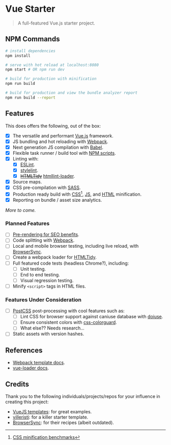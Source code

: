 # Vue Starter

> A full-featured Vue.js starter project.

## NPM Commands

```bash
# install dependencies
npm install

# serve with hot reload at localhost:8080
npm start # OR npm run dev

# build for production with minification
npm run build

# build for production and view the bundle analyzer report
npm run build --report
```

## Features

This does offers the following, out of the box:

- [x] The versatile and performant [Vue.js](https://vuejs.org) framework.
- [x] JS bundling and hot reloading with [Webpack](https://webpack.github.io/).
- [x] Next generation JS compilation with [Babel](babeljs.io).
- [x] Flexible task runner / build tool with [NPM scripts](https://docs.npmjs.com/misc/scripts).
- [x] Linting with:
	- [x]  [ESLint](http://eslint.org/).
	- [x]  [stylelint](https://stylelint.io/).
	- [x] ~~[HTMLTidy](http://www.html-tidy.org/)~~ [htmllint-loader](https://github.com/TheBlackBolt/htmllint-loader).
- [x] Source maps.
- [x] CSS pre-compilation with [SASS](http://sass-lang.com/).
- [x] Production ready build with [CSS](https://github.com/css/csso)[^1], [JS](https://github.com/mishoo/UglifyJS2), and [HTML](https://github.com/kangax/html-minifier) minification.
- [x] Reporting on bundle / asset size analytics.

_More to come._

### Planned Features

- [ ]  [Pre-rendering for SEO benefits](http://vuejs-templates.github.io/webpack/prerender.html).
- [ ] Code splitting with [Webpack](https://webpack.github.io/).
- [ ] Local and mobile browser testing, including live reload, with [BrowserSync](browsersync.io/).
- [ ] Create a webpack loader for [HTMLTidy](http://www.html-tidy.org/).
- [ ] Full featured code tests (headless Chrome?), including:
	- [ ] Unit testing.
	- [ ] End to end testing.
	- [ ] Visual regression testing.
- [ ] Minify `<script>` tags in HTML files.

### Features Under Consideration

- [ ]  [PostCSS](http://postcss.org/) post-processing with cool features such as:
	- [ ] Lint CSS for browser support against caniuse database with [doiuse](https://github.com/anandthakker/doiuse).
	- [ ] Ensure consistent colors with [css-colorguard](https://github.com/SlexAxton/css-colorguard).
	- [ ] What else?? Needs research...
- [ ] Static assets with version hashes.

## References

- [Webpack template docs](http://vuejs-templates.github.io/webpack/).
- [vue-loader docs](http://vuejs.github.io/vue-loader).

## Credits

Thank you to the following individuals/projects/repos for your influence in creating this project:

- [VueJS templates](https://github.com/vuejs-templates/webpack): for great examples.
- [villeristi](https://github.com/villeristi/vue.js-starter-template): for a killer starter template.
- [BrowserSync](https://github.com/BrowserSync/recipes/blob/master/recipes/webpack.babel/app.js): for their recipes (albeit outdated).
<!-- - [myxingke](https://github.com/myxingke/webpack-browser-sync-vue-demo): for one of the only examples I found that allowed webpack and browser-sync to play nice together. -->

[^1]: [CSS minification benchmarks](https://goalsmashers.github.io/css-minification-benchmark/)
